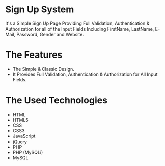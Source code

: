 # Sign Up System
It's a Simple Sign Up Page Providing Full Validation, Authentication & Authorization for all of the Input Fields Including FirstName, LastName, E-Mail, Password, Gender and Website.

# The Features
* The Simple & Classic Design.
* It Provides Full Validation, Authentication & Authorization for All Input Fields.

# The Used Technologies
* HTML
* HTML5
* CSS
* CSS3
* JavaScript
* jQuery
* PHP
* PHP (MySQLi)
* MySQL

